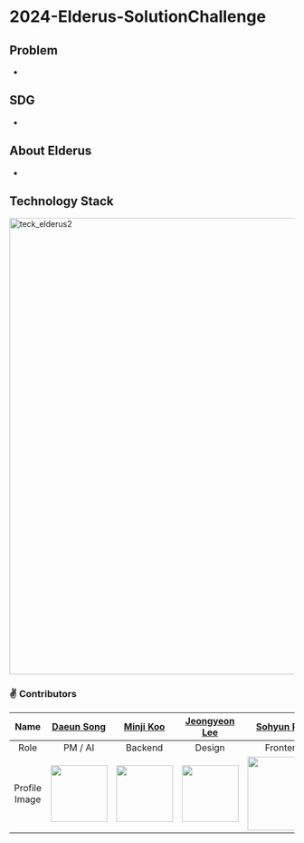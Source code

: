 # 2024-Elderus-SolutionChallenge

## Problem

-

## SDG

-

## About Elderus

-

## Technology Stack
<img width="805" alt="teck_elderus2" src="https://github.com/GDSC-SWU/2024-Elderus-SolutionChallenge/assets/81478444/ea528d5b-323e-4982-9707-1edd41e82523">




### ✌️ Contributors

|Name|[Daeun Song](https://github.com/daeun6)|[Minji Koo]()|[Jeongyeon Lee]()|[Sohyun Park]()|
|:---:|:---:|:---:|:---:|:---:|
|Role|PM / AI| Backend | Design | Frontend |
|Profile Image|<img width="100" src="https://github.com/GDSC-SWU/2024-Elderus-SolutionChallenge/assets/81478444/8439db9a-63e6-43fe-8d7a-008eee9035b5"/>|<img width="100" src=""/>|<img width="100" src=""/>|<img width="130" src=""/>|
